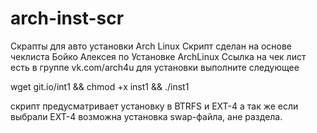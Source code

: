 # arch-inst-scr
Скрапты для авто установки Arch Linux
Скрипт сделан на основе чеклиста Бойко Алексея по Установке ArchLinux
Ссылка на чек лист есть в группе vk.com/arch4u
для установки выполните следующее

wget git.io/int1 && chmod +x inst1 && ./inst1

скрипт предусматривает установку в BTRFS и EXT-4
а так же если выбрали EXT-4 возможна установка swap-файла, ане раздела.
